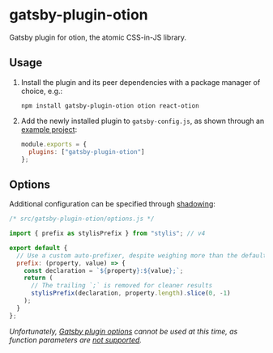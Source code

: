 # gatsby-plugin-otion

Gatsby plugin for otion, the atomic CSS-in-JS library.

## Usage

1. Install the plugin and its peer dependencies with a package manager of choice, e.g.:

   ```shell
   npm install gatsby-plugin-otion otion react-otion
   ```

2. Add the newly installed plugin to `gatsby-config.js`, as shown through an [example project](https://github.com/kripod/otion/tree/main/packages/example-gatsby):

   ```js
   module.exports = {
     plugins: ["gatsby-plugin-otion"]
   };
   ```

## Options

Additional configuration can be specified through [shadowing](https://www.gatsbyjs.org/blog/2019-04-29-component-shadowing/):

```js
/* src/gatsby-plugin-otion/options.js */

import { prefix as stylisPrefix } from "stylis"; // v4

export default {
  // Use a custom auto-prefixer, despite weighing more than the default
  prefix: (property, value) => {
    const declaration = `${property}:${value};`;
    return (
      // The trailing `;` is removed for cleaner results
      stylisPrefix(declaration, property.length).slice(0, -1)
    );
  }
};
```

_Unfortunately, [Gatsby plugin options](https://www.gatsbyjs.org/docs/configuring-usage-with-plugin-options/) cannot be used at this time, as function parameters are [not supported](https://github.com/gatsbyjs/gatsby/issues/14199)._

